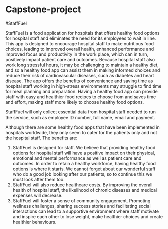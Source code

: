 # Capstone-project
#StaffFuel

StaffFuel is a food application for hospitals that offers healthy food options for hospital staff and eliminates the need for its employees to wait in line. This app is designed to encourage hospital staff to make nutritious food choices, 
leading to improved overall health, enhanced performance and improved focus and productivity in the work place, which can in turn, positively impact patient care and outcomes. Because hospital staff also work long stressful hours, it may be challenging 
to maintain a healthy diet, and so a healthy food app can assist them in making informed choices and reduce their risk of cardiovascular diseases, such as diabetes and heart disease. The app offers the benefits of convenience and saving time as hospital 
staff working in high-stress environments may struggle to find time for meal planning and preparation. Having a healthy food app can provide staff with easy and healthier food recipes to choose from and saves time and effort, making staff more 
likely to choose healthy food options. 

StaffFuel will only collect essential data from hospital staff needed to run the service, such as employee ID number, full name, email and payment. 

Although there are some healthy food apps that have been implemented in hospitals worldwide, they only seem to cater for the patients only and not the hospital staff. The benefits are:
1) StaffFuel is designed for staff. We believe that providing healthy food options for hospital staff will have a positive impact on their physical, emotional and mental performance as well as patient care and outcomes.
In order to retain a healthy workforce, having healthy food options is where it starts. We cannot forget about our wonderful staff who do a good job looking after our patients, so to continue this we must look after them too.
2) StaffFuel will also reduce healthcare costs. By improving the overall health of hospital staff, the likelihood of chronic diseases and medical expenses will decrease.
3) StaffFuel will foster a sense of community engagement. Promoting wellness challenges, sharing success stories and facilitating social interactions can lead to a supportive environment where staff motivate and inspire
   each other to lose weight, make healthier choices and create healthier behaviours.

   
